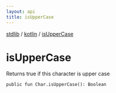 ```yaml
---
layout: api
title: isUpperCase
---
```

[stdlib](../index.html) / [kotlin](index.html) / [isUpperCase](isUpperCase.html)

# isUpperCase
Returns true if this character is upper case
```
public fun Char.isUpperCase(): Boolean
```
